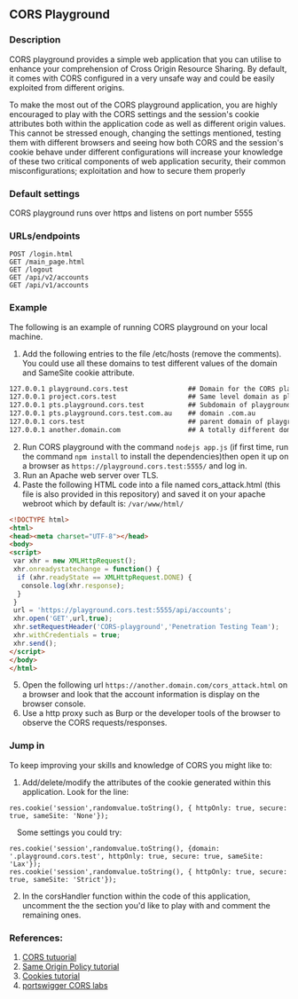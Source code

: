 ## CORS Playground
### Description

CORS playground provides a simple web application that you can utilise to enhance your comprehension of Cross Origin Resource Sharing. By default, it comes with CORS configured in a very unsafe way and could be easily exploited from different origins.

To make the most out of the CORS playground application, you are highly encouraged to play with the CORS settings and the session's cookie attributes both within the application code as well as different origin values. This cannot be stressed enough, changing the settings mentioned, testing them with different browsers and seeing how both CORS and the session's cookie behave under different configurations will increase your knowledge of these two critical components of web application security, their common misconfigurations; exploitation and how to secure them properly

### Default settings
CORS playground runs over https and listens on port number 5555

### URLs/endpoints
```http
POST /login.html
GET /main_page.html
GET /logout
GET /api/v2/accounts
GET /api/v1/accounts
```

### Example
The following is an example of running CORS playground on your local machine.

1. Add the following entries to the file /etc/hosts (remove the comments). You could use all these domains to test different values of the domain and SameSite cookie attribute.
```bash
127.0.0.1 playground.cors.test               ## Domain for the CORS playground application itself.
127.0.0.1 project.cors.test                  ## Same level domain as playground.cors.test.
127.0.0.1 pts.playground.cors.test           ## Subdomain of playground.cors.test
127.0.0.1 pts.playground.cors.test.com.au    ## domain .com.au
127.0.0.1 cors.test                          ## parent domain of playground.cors.test
127.0.0.1 another.domain.com                 ## A totally different domain
```
2. Run CORS playground with the command `nodejs app.js` (if first time, run the command `npm install` to install the dependencies)then open it up on a browser as `https://playground.cors.test:5555/` and log in.
3. Run an Apache web server over TLS.
4. Paste the following HTML code into a file named cors_attack.html (this file is also provided in this repository) and saved it on your apache webroot which by default is: `/var/www/html/`

```html
<!DOCTYPE html>
<html>
<head><meta charset="UTF-8"></head>
<body>
<script>
 var xhr = new XMLHttpRequest();
 xhr.onreadystatechange = function() {
  if (xhr.readyState == XMLHttpRequest.DONE) {
   console.log(xhr.response);
  }
 }
 url = 'https://playground.cors.test:5555/api/accounts';
 xhr.open('GET',url,true);
 xhr.setRequestHeader('CORS-playground','Penetration Testing Team');
 xhr.withCredentials = true;
 xhr.send();
</script>
</body>
</html>
```
5. Open the following url `https://another.domain.com/cors_attack.html` on a browser and look that the account information is display on the browser console.
6. Use a http proxy such as Burp or the developer tools of the browser to observe the CORS requests/responses.
### Jump in
To keep improving your skills and knowledge of CORS you might like to:

1. Add/delete/modify the attributes of the cookie generated within this application. Look for the line:
```node
res.cookie('session',randomvalue.toString(), { httpOnly: true, secure: true, sameSite: 'None'});
```
 Some settings you could try:
```node
res.cookie('session',randomvalue.toString(), {domain: '.playground.cors.test', httpOnly: true, secure: true, sameSite: 'Lax'});
res.cookie('session',randomvalue.toString(), { httpOnly: true, secure: true, sameSite: 'Strict'});
```
2. In the corsHandler function within the code of this application, uncomment the the section you'd like to play with and comment the remaining ones.
### References:
1. [CORS tutuorial](https://developer.mozilla.org/en-US/docs/Web/HTTP/CORS)
2. [Same Origin Policy tutorial](https://developer.mozilla.org/en-US/docs/Web/Security/Same-origin_policy)
3. [Cookies tutorial](https://developer.mozilla.org/en-US/docs/Web/HTTP/Cookies)
4. [portswigger CORS labs](https://portswigger.net/web-security/cors)
